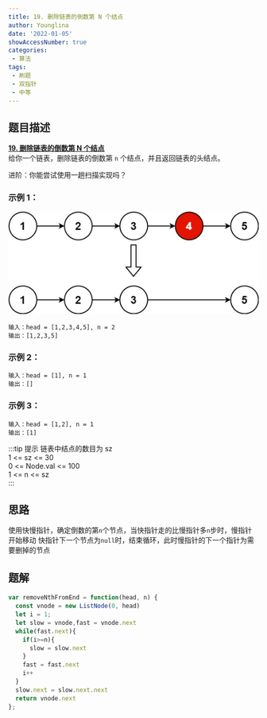 ```yaml
---
title: 19. 删除链表的倒数第 N 个结点
author: Younglina
date: '2022-01-05'
showAccessNumber: true
categories:
 - 算法
tags:
 - 刷题
 - 双指针
 - 中等
---
```

## 题目描述
**[19. 删除链表的倒数第 N 个结点](https://leetcode-cn.com/problems/remove-nth-node-from-end-of-list/)**  
给你一个链表，删除链表的倒数第 `n` 个结点，并且返回链表的头结点。

进阶：你能尝试使用一趟扫描实现吗？

### 示例 1：

![](https://raw.githubusercontent.com/Younglina/images/master/leetcode19.jpeg)

```
输入：head = [1,2,3,4,5], n = 2
输出：[1,2,3,5]
```

### 示例 2：
```
输入：head = [1], n = 1
输出：[]
```

### 示例 3：
```
输入：head = [1,2], n = 1
输出：[1]
```

:::tip 提示
链表中结点的数目为 sz  
1 <= sz <= 30  
0 <= Node.val <= 100  
1 <= n <= sz  
:::

## 思路
使用快慢指针，确定倒数的第`n`个节点，当快指针走的比慢指针多`n`步时，慢指针开始移动
快指针下一个节点为`null`时，结束循环，此时慢指针的下一个指针为需要删掉的节点

## 题解
```javascript
var removeNthFromEnd = function(head, n) {
  const vnode = new ListNode(0, head)
  let i = 1;
  let slow = vnode,fast = vnode.next
  while(fast.next){
    if(i>=n){
      slow = slow.next
    }
    fast = fast.next
    i++
  }
  slow.next = slow.next.next
  return vnode.next
};
```